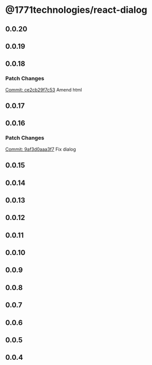 # @1771technologies/react-dialog

## 0.0.20

## 0.0.19

## 0.0.18

### Patch Changes

[Commit: ce2cb29f7c53](https://github.com/1771-Technologies/lytenyte/commit/ce2cb29f7c53269252f8bf8f3172bf7c37f52bf9)
Amend html

## 0.0.17

## 0.0.16

### Patch Changes

[Commit: 9af3d0aaa3f7](https://github.com/1771-Technologies/lytenyte/commit/9af3d0aaa3f799cf354ddb919aa3de0b6fbc7b85)
Fix dialog

## 0.0.15

## 0.0.14

## 0.0.13

## 0.0.12

## 0.0.11

## 0.0.10

## 0.0.9

## 0.0.8

## 0.0.7

## 0.0.6

## 0.0.5

## 0.0.4
